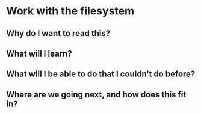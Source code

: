 # Work with the filesystem

## Why do I want to read this?

## What will I learn?

## What will I be able to do that I couldn’t do before?

## Where are we going next, and how does this fit in?
